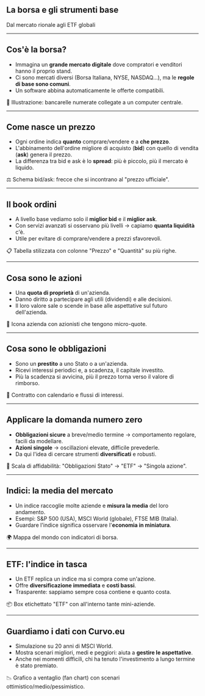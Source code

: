 ## La borsa e gli strumenti base

<div class="subtitle">
Dal mercato rionale agli ETF globali
</div>

---

## Cos'è la borsa?

- Immagina un **grande mercato digitale** dove compratori e venditori hanno il proprio stand.
- Ci sono mercati diversi (Borsa Italiana, NYSE, NASDAQ…), ma le **regole di base sono comuni**.
- Un software abbina automaticamente le offerte compatibili.

<div class="visual">
🛒 Illustrazione: bancarelle numerate collegate a un computer centrale.
</div>

---

## Come nasce un prezzo

- Ogni ordine indica **quanto** comprare/vendere e a **che prezzo**.
- L'abbinamento dell'ordine migliore di acquisto (**bid**) con quello di vendita (**ask**) genera il prezzo.
- La differenza tra bid e ask è lo **spread**: più è piccolo, più il mercato è liquido.

<div class="visual">
⚖️ Schema bid/ask: frecce che si incontrano al "prezzo ufficiale".
</div>

---

## Il book ordini

- A livello base vediamo solo il **miglior bid** e il **miglior ask**.
- Con servizi avanzati si osservano più livelli → capiamo **quanta liquidità** c'è.
- Utile per evitare di comprare/vendere a prezzi sfavorevoli.

<div class="visual">
📋 Tabella stilizzata con colonne "Prezzo" e "Quantità" su più righe.
</div>

---

## Cosa sono le azioni

- Una **quota di proprietà** di un'azienda.
- Danno diritto a partecipare agli utili (dividendi) e alle decisioni.
- Il loro valore sale o scende in base alle aspettative sul futuro dell'azienda.

<div class="visual">
🏢 Icona azienda con azionisti che tengono micro-quote.
</div>

---

## Cosa sono le obbligazioni

- Sono un **prestito** a uno Stato o a un'azienda.
- Ricevi interessi periodici e, a scadenza, il capitale investito.
- Più la scadenza si avvicina, più il prezzo torna verso il valore di rimborso.

<div class="visual">
🤝 Contratto con calendario e flussi di interessi.
</div>

---

## Applicare la domanda numero zero

- **Obbligazioni sicure** a breve/medio termine → comportamento regolare, facili da modellare.
- **Azioni singole** → oscillazioni elevate, difficile prevederle.
- Da qui l'idea di cercare strumenti **diversificati** e robusti.

<div class="visual">
🧮 Scala di affidabilità: "Obbligazioni Stato" → "ETF" → "Singola azione".
</div>

---

## Indici: la media del mercato

- Un indice raccoglie molte aziende e **misura la media** del loro andamento.
- Esempi: S&P 500 (USA), MSCI World (globale), FTSE MIB (Italia).
- Guardare l'indice significa osservare l'**economia in miniatura**.

<div class="visual">
🌍 Mappa del mondo con indicatori di borsa.
</div>

---

## ETF: l'indice in tasca

- Un ETF replica un indice ma si compra come un'azione.
- Offre **diversificazione immediata** e **costi bassi**.
- Trasparente: sappiamo sempre cosa contiene e quanto costa.

<div class="visual">
📦 Box etichettato "ETF" con all'interno tante mini-aziende.
</div>

---

## Guardiamo i dati con Curvo.eu

- Simulazione su 20 anni di MSCI World.
- Mostra scenari migliori, medi e peggiori: aiuta a **gestire le aspettative**.
- Anche nei momenti difficili, chi ha tenuto l'investimento a lungo termine è stato premiato.

<div class="visual">
📉 Grafico a ventaglio (fan chart) con scenari ottimistico/medio/pessimistico.
</div>
